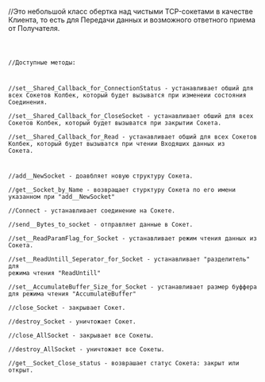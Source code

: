
  //Это небольшой класс обертка над чистыми TCP-сокетами в качестве Клиента, то есть для Передачи данных и возможного ответного приема от Получателя.


<code>

  //Доступные методы:

  //set__Shared_Callback_for_ConnectionStatus      - устанавливает обший для всех Сокетов Колбек, который будет вызыватся при изменеии состояния Соединения.  
  //set__Shared_Callback_for_CloseSocket           - устанавливает обший для всех Сокетов Колбек, который будет вызыватся при закрытии Сокета.  
  //set__Shared_Callback_for_Read                  - устанавливает обший для всех Сокетов Колбек, который будет вызыватся при чтении Входяших данных из Сокета.  

  //add__NewSocket                                 - доавбляет новую структуру Сокета.  
  //get__Socket_by_Name                            - возвращает стурктуру Сокета по его имени указанном при "add__NewSocket"  
  //Connect                                        - устанавливает соединение на Сокете.  
  //send__Bytes_to_socket                          - отправляет данные в Сокет.  
  //set__ReadParamFlag_for_Socket                  - устанавливает режим чтения данных из Сокета.  
  //set__ReadUntill_Seperator_for_Socket           - устанавливает "разделитель" для режима чтения "ReadUntill"  
  //set__AccumulateBuffer_Size_for_Socket          - устанавливает размер буффера для режима чтения "AccumulateBuffer"  
  //close_Socket                                   - закрывает Сокет.  
  //destroy_Socket                                 - уничтожает Сокет.  
  //close_AllSocket                                - закрывает все Сокеты.  
  //destroy_AllSocket                              - уничтожает все Сокеты.  
  //get__Socket_Close_status                       - возврашает статус Сокета: закрыт или открыт.  


</code>
  

